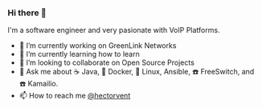### Hi there 👋

I'm a software engineer and very pasionate with VoIP Platforms.   

- 🔭 I’m currently working on GreenLink Networks
- 🌱 I’m currently learning how to learn
- 👯 I’m looking to collaborate on Open Source Projects
- 💬 Ask me about :coffee: Java, :whale2: Docker, :penguin: Linux, Ansible, :phone: FreeSwitch, and :phone: Kamailio.
- 📫 How to reach me [@hectorvent](https://twitter.com/hectorvent)
